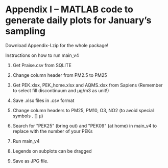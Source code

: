 # Appendix I – MATLAB code to generate daily plots for January’s sampling

Download Appendix-I.zip for the whole package!

Instructions on how to run main_v4

1. Get Praise.csv from SQLITE
2. Change column header from PM2.5 to PM25

3. Get PEK.xlsx, PEK_home.xlsx and AQMS.xlsx from Sapiens (Remember to select fill discontinuum and μg/m3 as unit!)
4. Save .xlsx files in .csv format

5. Change column headers to PM25, PM10, O3, NO2 (to avoid special symbols . [] μ)

6. Search for "PEK25" (bring out) and "PEK09" (at home) in main_v4 to replace with the number of your PEKs

7. Run main_v4

8. Legends on subplots can be dragged

9. Save as JPG file.
